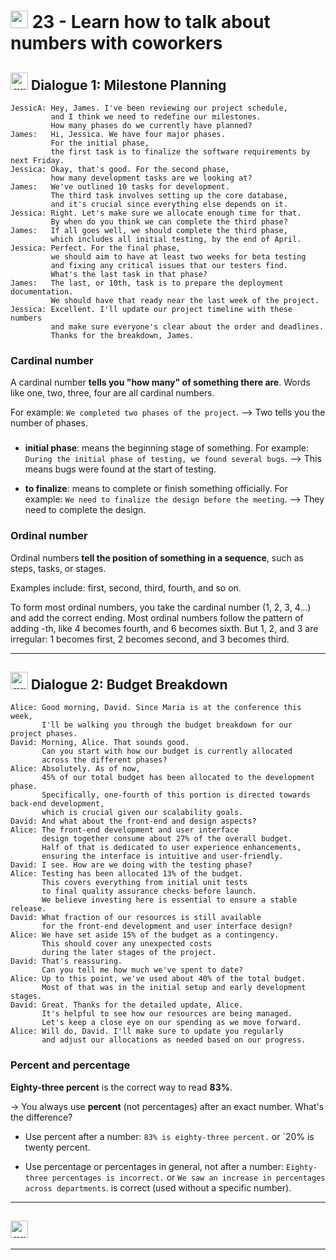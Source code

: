 # <img width="28" height="28" src="https://img.icons8.com/color/28/great-britain.png" alt="great britain"/>  23 - Learn how to talk about numbers with coworkers

## <img width="28" height="28" src="https://img.icons8.com/color/28/great-britain.png" alt="great britain"/> Dialogue 1: Milestone Planning

```
JessicA: Hey, James. I've been reviewing our project schedule,
         and I think we need to redefine our milestones.
         How many phases do we currently have planned?
James:   Hi, Jessica. We have four major phases.
         For the initial phase,
         the first task is to finalize the software requirements by next Friday.
Jessica: Okay, that's good. For the second phase,
         how many development tasks are we looking at?
James:   We've outlined 10 tasks for development.
         The third task involves setting up the core database,
         and it's crucial since everything else depends on it.
Jessica: Right. Let's make sure we allocate enough time for that.
         By when do you think we can complete the third phase?
James:   If all goes well, we should complete the third phase,
         which includes all initial testing, by the end of April.
Jessica: Perfect. For the final phase,
         we should aim to have at least two weeks for beta testing
         and fixing any critical issues that our testers find.
         What's the last task in that phase?
James:   The last, or 10th, task is to prepare the deployment documentation.
         We should have that ready near the last week of the project.
Jessica: Excellent. I'll update our project timeline with these numbers
         and make sure everyone's clear about the order and deadlines.
         Thanks for the breakdown, James.
```

### Cardinal number

A cardinal number **tells you "how many" of something there are**. Words like one, two, three, four are all cardinal numbers. 

For example: `We completed two phases of the project`. —> Two tells you the number of phases.

###

- **initial phase**: means the beginning stage of something. For example: `During the initial phase of testing, we found several bugs`. —> This means bugs were found at the start of testing.

- **to finalize**: means to complete or finish something officially. For example: `We need to finalize the design before the meeting`. —> They need to complete the design.

### Ordinal number

Ordinal numbers **tell the position of something in a sequence**, such as steps, tasks, or stages. 

Examples include: first, second, third, fourth, and so on.

To form most ordinal numbers, you take the cardinal number (1, 2, 3, 4...) and add the correct ending. Most ordinal numbers follow the pattern of adding -th, like 4 becomes fourth, and 6 becomes sixth. But 1, 2, and 3 are irregular: 1 becomes first, 2 becomes second, and 3 becomes third.

---

## <img width="28" height="28" src="https://img.icons8.com/color/28/great-britain.png" alt="great britain"/>  Dialogue 2: Budget Breakdown

```
Alice: Good morning, David. Since Maria is at the conference this week,
       I'll be walking you through the budget breakdown for our project phases.
David: Morning, Alice. That sounds good.
       Can you start with how our budget is currently allocated
       across the different phases?
Alice: Absolutely. As of now,
       45% of our total budget has been allocated to the development phase.
       Specifically, one-fourth of this portion is directed towards back-end development,
       which is crucial given our scalability goals.
David: And what about the front-end and design aspects?
Alice: The front-end development and user interface
       design together consume about 27% of the overall budget.
       Half of that is dedicated to user experience enhancements,
       ensuring the interface is intuitive and user-friendly.
David: I see. How are we doing with the testing phase?
Alice: Testing has been allocated 13% of the budget.
       This covers everything from initial unit tests
       to final quality assurance checks before launch.
       We believe investing here is essential to ensure a stable release.
David: What fraction of our resources is still available
       for the front-end development and user interface design?
Alice: We have set aside 15% of the budget as a contingency.
       This should cover any unexpected costs
       during the later stages of the project.
David: That's reassuring.
       Can you tell me how much we've spent to date?
Alice: Up to this point, we've used about 40% of the total budget.
       Most of that was in the initial setup and early development stages.
David: Great. Thanks for the detailed update, Alice.
       It's helpful to see how our resources are being managed.
       Let's keep a close eye on our spending as we move forward.
Alice: Will do, David. I'll make sure to update you regularly
       and adjust our allocations as needed based on our progress.
```

### Percent and percentage

**Eighty-three percent** is the correct way to read **83%**.

-> You always use **percent** (not percentages) after an exact number. What's the difference?

- Use percent after a number: `83% is eighty-three percent.` or `20% is twenty percent.

- Use percentage or percentages in general, not after a number: `Eighty-three percentages is incorrect.` or `We saw an increase in percentages across departments`. is correct (used without a specific number).

---

## <img width="28" height="28" src="https://img.icons8.com/color/28/great-britain.png" alt="great britain"/> 

---
